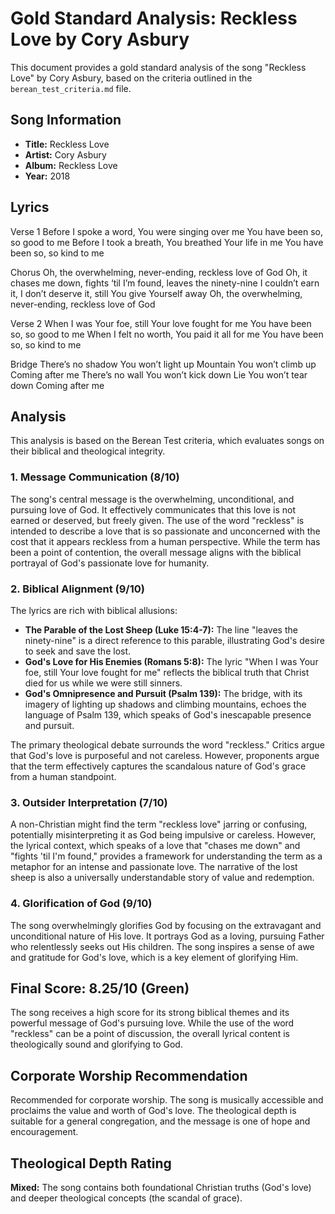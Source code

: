 # Gold Standard Analysis: Reckless Love by Cory Asbury

This document provides a gold standard analysis of the song "Reckless Love" by Cory Asbury, based on the criteria outlined in the `berean_test_criteria.md` file.

## Song Information

*   **Title:** Reckless Love
*   **Artist:** Cory Asbury
*   **Album:** Reckless Love
*   **Year:** 2018

## Lyrics

Verse 1
Before I spoke a word, You were singing over me
You have been so, so good to me
Before I took a breath, You breathed Your life in me
You have been so, so kind to me

Chorus
Oh, the overwhelming, never-ending, reckless love of God
Oh, it chases me down, fights ‘til I’m found, leaves the ninety-nine
I couldn’t earn it, I don’t deserve it, still You give Yourself away
Oh, the overwhelming, never-ending, reckless love of God

Verse 2
When I was Your foe, still Your love fought for me
You have been so, so good to me
When I felt no worth, You paid it all for me
You have been so, so kind to me

Bridge
There’s no shadow You won’t light up
Mountain You won’t climb up
Coming after me
There’s no wall You won’t kick down
Lie You won’t tear down
Coming after me

## Analysis

This analysis is based on the Berean Test criteria, which evaluates songs on their biblical and theological integrity.

### 1. Message Communication (8/10)

The song's central message is the overwhelming, unconditional, and pursuing love of God. It effectively communicates that this love is not earned or deserved, but freely given. The use of the word "reckless" is intended to describe a love that is so passionate and unconcerned with the cost that it appears reckless from a human perspective. While the term has been a point of contention, the overall message aligns with the biblical portrayal of God's passionate love for humanity.

### 2. Biblical Alignment (9/10)

The lyrics are rich with biblical allusions:

*   **The Parable of the Lost Sheep (Luke 15:4-7):** The line "leaves the ninety-nine" is a direct reference to this parable, illustrating God's desire to seek and save the lost.
*   **God's Love for His Enemies (Romans 5:8):** The lyric "When I was Your foe, still Your love fought for me" reflects the biblical truth that Christ died for us while we were still sinners.
*   **God's Omnipresence and Pursuit (Psalm 139):** The bridge, with its imagery of lighting up shadows and climbing mountains, echoes the language of Psalm 139, which speaks of God's inescapable presence and pursuit.

The primary theological debate surrounds the word "reckless." Critics argue that God's love is purposeful and not careless. However, proponents argue that the term effectively captures the scandalous nature of God's grace from a human standpoint.

### 3. Outsider Interpretation (7/10)

A non-Christian might find the term "reckless love" jarring or confusing, potentially misinterpreting it as God being impulsive or careless. However, the lyrical context, which speaks of a love that "chases me down" and "fights 'til I'm found," provides a framework for understanding the term as a metaphor for an intense and passionate love. The narrative of the lost sheep is also a universally understandable story of value and redemption.

### 4. Glorification of God (9/10)

The song overwhelmingly glorifies God by focusing on the extravagant and unconditional nature of His love. It portrays God as a loving, pursuing Father who relentlessly seeks out His children. The song inspires a sense of awe and gratitude for God's love, which is a key element of glorifying Him.

## Final Score: 8.25/10 (Green)

The song receives a high score for its strong biblical themes and its powerful message of God's pursuing love. While the use of the word "reckless" can be a point of discussion, the overall lyrical content is theologically sound and glorifying to God.

## Corporate Worship Recommendation

Recommended for corporate worship. The song is musically accessible and proclaims the value and worth of God's love. The theological depth is suitable for a general congregation, and the message is one of hope and encouragement.

## Theological Depth Rating

**Mixed:** The song contains both foundational Christian truths (God's love) and deeper theological concepts (the scandal of grace).



